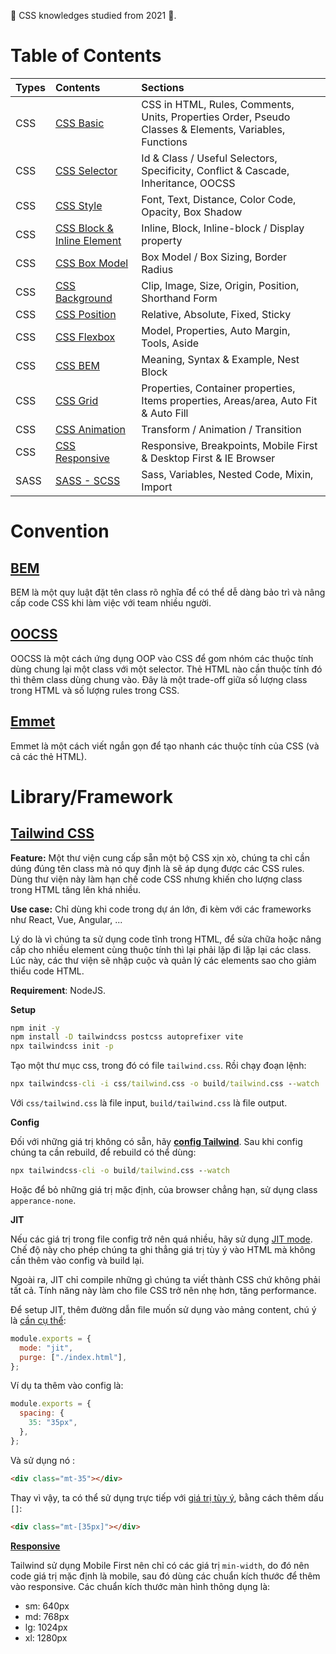 <link rel='stylesheet' href='../main.css'>

🧡 CSS knowledges studied from 2021 🧡.

# Table of Contents

| Types | Contents                                            | Sections                                                                                               |
| ----- | :-------------------------------------------------- | :----------------------------------------------------------------------------------------------------- |
| CSS   | [CSS Basic](./css.md)                               | CSS in HTML, Rules, Comments, Units, Properties Order, Pseudo Classes & Elements, Variables, Functions |
| CSS   | [CSS Selector](./css_selector.md)                   | Id & Class / Useful Selectors, Specificity, Conflict & Cascade, Inheritance, OOCSS                     |
| CSS   | [CSS Style](./css_style.md)                         | Font, Text, Distance, Color Code, Opacity, Box Shadow                                                  |
| CSS   | [CSS Block & Inline Element](./css_block_inline.md) | Inline, Block, Inline-block / Display property                                                         |
| CSS   | [CSS Box Model](./css_box_model.md)                 | Box Model / Box Sizing, Border Radius                                                                  |
| CSS   | [CSS Background](./css_background.md)               | Clip, Image, Size, Origin, Position, Shorthand Form                                                    |
| CSS   | [CSS Position](./css_position.md)                   | Relative, Absolute, Fixed, Sticky                                                                      |
| CSS   | [CSS Flexbox](./css_flexbox.md)                     | Model, Properties, Auto Margin, Tools, Aside                                                           |
| CSS   | [CSS BEM](./css_BEM.md)                             | Meaning, Syntax & Example, Nest Block                                                                  |
| CSS   | [CSS Grid](./css_grid.md)                           | Properties, Container properties, Items properties, Areas/area, Auto Fit & Auto Fill                   |
| CSS   | [CSS Animation](./css_animation.md)                 | Transform / Animation / Transition                                                                     |
| CSS   | [CSS Responsive](./css_responsive.md)               | Responsive, Breakpoints, Mobile First & Desktop First & IE Browser                                     |
| SASS  | [SASS - SCSS](./sass-scss.md)                       | Sass, Variables, Nested Code, Mixin, Import                                                            |

# Convention

## [BEM](https://9elements.com/bem-cheat-sheet/)

BEM là một quy luật đặt tên class rõ nghĩa để có thể dễ dàng bảo trì và nâng cấp code CSS khi làm việc với team nhiều người.

## [OOCSS](https://www.smashingmagazine.com/2011/12/an-introduction-to-object-oriented-css-oocss/)

OOCSS là một cách ứng dụng OOP vào CSS để gom nhóm các thuộc tính dùng chung lại một class với một selector. Thẻ HTML nào cần thuộc tính đó thì thêm class dùng chung vào. Đây là một trade-off giữa số lượng class trong HTML và số lượng rules trong CSS.

## [Emmet](https://docs.emmet.io/cheat-sheet/)

Emmet là một cách viết ngắn gọn để tạo nhanh các thuộc tính của CSS (và cả các thẻ HTML).

# Library/Framework

## [Tailwind CSS](https://tailwindcss.com/docs/installation)

**Feature:** Một thư viện cung cấp sẵn một bộ CSS xịn xò, chúng ta chỉ cần dúng đúng tên class mà nó quy định là sẽ áp dụng được các CSS rules. Dùng thư viện này làm hạn chế code CSS nhưng khiến cho lượng class trong HTML tăng lên khá nhiều.

**Use case:** Chỉ dùng khi code trong dự án lớn, đi kèm với các frameworks như React, Vue, Angular, ...

Lý do là vì chúng ta sử dụng code tĩnh trong HTML, để sửa chữa hoặc nâng cấp cho nhiều element cùng thuộc tính thì lại phải lặp đi lặp lại các class. Lúc này, các thư viện sẽ nhập cuộc và quản lý các elements sao cho giảm thiểu code HTML.

**Requirement**: NodeJS.

**Setup**

```bat
npm init -y
npm install -D tailwindcss postcss autoprefixer vite
npx tailwindcss init -p
```

Tạo một thư mục css, trong đó có file `tailwind.css`. Rồi chạy đoạn lệnh:

```bat
npx tailwindcss-cli -i css/tailwind.css -o build/tailwind.css --watch
```

Với `css/tailwind.css` là file input, `build/tailwind.css` là file output.

**Config**

Đối với những giá trị không có sẵn, hãy [**config Tailwind**](https://tailwindcss.com/docs/configuration). Sau khi config chúng ta cần rebuild, để rebuild có thể dùng:

```bat
npx tailwindcss-cli -o build/tailwind.css --watch
```

Hoặc để bỏ những giá trị mặc định, của browser chẳng hạn, sử dụng class `apperance-none`.

**JIT**

Nếu các giá trị trong file config trở nên quá nhiều, hãy sử dụng [JIT mode](https://v2.tailwindcss.com/docs/just-in-time-mode). Chế độ này cho phép chúng ta ghi thẳng giá trị tùy ý vào HTML mà không cần thêm vào config và build lại.

Ngoài ra, JIT chỉ compile những gì chúng ta viết thành CSS chứ không phải tất cả. Tính năng này làm cho file CSS trở nên nhẹ hơn, tăng performance.

Để setup JIT, thêm đường dẫn file muốn sử dụng vào mảng content, chú ý là [cần cụ thể](https://tailwindcss.com/docs/content-configuration#pattern-recommendations):

```js
module.exports = {
  mode: "jit",
  purge: ["./index.html"],
};
```

Ví dụ ta thêm vào config là:

```js
module.exports = {
  spacing: {
    35: "35px",
  },
};
```

Và sử dụng nó :

```html
<div class="mt-35"></div>
```

Thay vì vậy, ta có thể sử dụng trực tiếp với [giá trị tùy ý](https://tailwindcss.com/docs/adding-custom-styles#using-arbitrary-values), bằng cách thêm dấu `[]`:

```html
<div class="mt-[35px]"></div>
```

[**Responsive**](https://tailwindcss.com/docs/responsive-design)

Tailwind sử dụng Mobile First nên chỉ có các giá trị `min-width`, do đó nên code giá trị mặc định là mobile, sau đó dùng các chuẩn kích thước để thêm vào responsive. Các chuẩn kích thước màn hình thông dụng là:

- sm: 640px
- md: 768px
- lg: 1024px
- xl: 1280px

